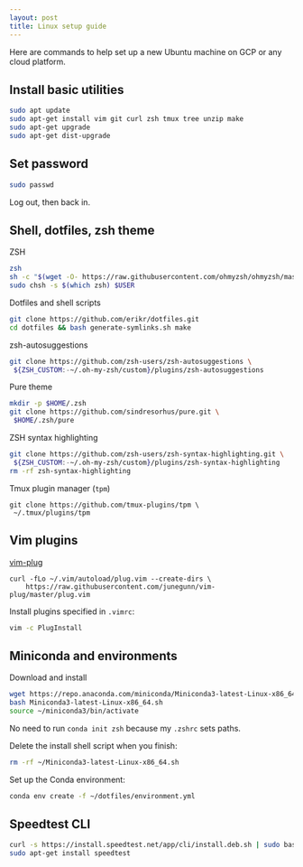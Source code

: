 ```yaml
---
layout: post
title: Linux setup guide
---
```

Here are commands to help set up a new Ubuntu machine on GCP or any cloud platform.

## Install basic utilities
```bash
sudo apt update
sudo apt-get install vim git curl zsh tmux tree unzip make
sudo apt-get upgrade
sudo apt-get dist-upgrade
```

## Set password
```bash
sudo passwd
```

Log out, then back in.

## Shell, dotfiles, zsh theme

ZSH
```bash
zsh
sh -c "$(wget -O- https://raw.githubusercontent.com/ohmyzsh/ohmyzsh/master/tools/install.sh)"
sudo chsh -s $(which zsh) $USER
```

Dotfiles and shell scripts
```bash
git clone https://github.com/erikr/dotfiles.git  
cd dotfiles && bash generate-symlinks.sh make
```

zsh-autosuggestions
```bash
git clone https://github.com/zsh-users/zsh-autosuggestions \
 ${ZSH_CUSTOM:-~/.oh-my-zsh/custom}/plugins/zsh-autosuggestions
```

Pure theme
```bash
mkdir -p $HOME/.zsh
git clone https://github.com/sindresorhus/pure.git \
 $HOME/.zsh/pure
```

ZSH syntax highlighting
```bash
git clone https://github.com/zsh-users/zsh-syntax-highlighting.git \
 ${ZSH_CUSTOM:-~/.oh-my-zsh/custom}/plugins/zsh-syntax-highlighting
rm -rf zsh-syntax-highlighting
```

Tmux plugin manager (`tpm`)
```
git clone https://github.com/tmux-plugins/tpm \
 ~/.tmux/plugins/tpm
```

## Vim plugins

[vim-plug](https://github.com/junegunn/vim-plug/wiki/tutorial)
```
curl -fLo ~/.vim/autoload/plug.vim --create-dirs \
    https://raw.githubusercontent.com/junegunn/vim-plug/master/plug.vim
```

Install plugins specified in `.vimrc`:
```bash
vim -c PlugInstall
```

## Miniconda and environments

Download and install
```bash
wget https://repo.anaconda.com/miniconda/Miniconda3-latest-Linux-x86_64.sh 
bash Miniconda3-latest-Linux-x86_64.sh
source ~/miniconda3/bin/activate
```

No need to run `conda init zsh` because my `.zshrc` sets paths.

Delete the install shell script when you finish:

```zsh
rm -rf ~/Miniconda3-latest-Linux-x86_64.sh
```

Set up the Conda environment:
```zsh
conda env create -f ~/dotfiles/environment.yml
```

## Speedtest CLI
```zsh
curl -s https://install.speedtest.net/app/cli/install.deb.sh | sudo bash
sudo apt-get install speedtest
```
